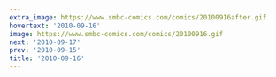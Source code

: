 ```yaml
---
extra_image: https://www.smbc-comics.com/comics/20100916after.gif
hovertext: '2010-09-16'
image: https://www.smbc-comics.com/comics/20100916.gif
next: '2010-09-17'
prev: '2010-09-15'
title: '2010-09-16'
---
```


